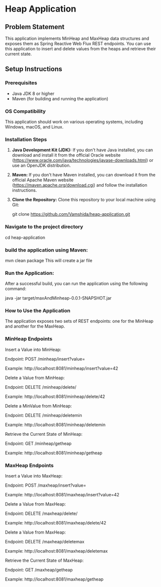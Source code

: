 # Heap Application

## Problem Statement

This application implements MinHeap and MaxHeap data structures and exposes them as Spring Reactive Web Flux REST endpoints. You can use this application to insert and delete values from the heaps and retrieve their current state.

## Setup Instructions

### Prerequisites

- Java JDK 8 or higher
- Maven (for building and running the application)

### OS Compatibility

This application should work on various operating systems, including Windows, macOS, and Linux.

### Installation Steps

1. **Java Development Kit (JDK):** If you don't have Java installed, you can download and install it from the official 
   Oracle website (https://www.oracle.com/java/technologies/javase-downloads.html) or use an OpenJDK distribution.

2. **Maven:** If you don't have Maven installed, you can download it from the official Apache Maven website 
   (https://maven.apache.org/download.cgi) and follow the installation instructions.

3. **Clone the Repository:** Clone this repository to your local machine using Git:

   git clone https://github.com/Vamshida/heap-application.git
   
### Navigate to the project directory 
cd heap-application

### build the application using Maven:
mvn clean package
This will create a jar file

### Run the Application: 
After a successful build, you can run the application using the following command:

java -jar target/maxAndMinheap-0.0.1-SNAPSHOT.jar

### How to Use the Application

The application exposes two sets of REST endpoints: one for the MinHeap and another for the MaxHeap.

### MinHeap Endpoints
Insert a Value into MinHeap:

Endpoint: POST /minheap/insert?value=<value>

Example: http://localhost:8081/minheap/insert?value=42

Delete a Value from MinHeap:

Endpoint: DELETE /minheap/delete/<value>

Example: http://localhost:8081/minheap/delete/42

Delete a MinValue from MinHeap:

Endpoint: DELETE /minheap/deletemin

Example: http://localhost:8081/minheap/deletemin

Retrieve the Current State of MinHeap:

Endpoint: GET /minheap/getheap

Example: http://localhost:8081/minheap/getheap


### MaxHeap Endpoints
Insert a Value into MaxHeap:

Endpoint: POST /maxheap/insert?value=<value>

Example: http://localhost:8081/maxheap/insert?value=42

Delete a Value from MaxHeap:

Endpoint: DELETE /maxheap/delete/<value>

Example: http://localhost:8081/maxheap/delete/42

Delete a Value from MaxHeap:

Endpoint: DELETE /maxheap/deletemax

Example: http://localhost:8081/maxheap/deletemax

Retrieve the Current State of MaxHeap:

Endpoint: GET /maxheap/getheap

Example: http://localhost:8081/maxheap/getheap


